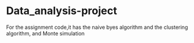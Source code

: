 # Data_analysis-project
For the assignment code,it has the naive byes algorithm and the clustering algorithm, and Monte simulation
